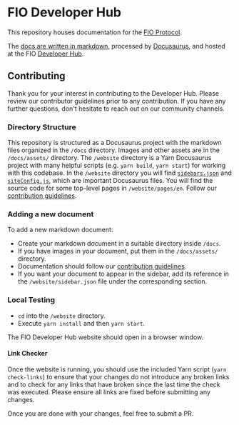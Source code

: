 # FIO Developer Hub

This repository houses documentation for the [FIO Protocol](https://fioprotocol.io).

The [docs are written in markdown](docs), processed by [Docusaurus](https://docusaurus.io/), and hosted at the FIO
[Developer Hub](https://ericbutz.github.io/fio-developer-hub/).

## Contributing

Thank you for your interest in contributing to the Developer Hub. Please review our contributor guidelines prior to any contribution. 
If you have any further questions, don't hesitate to reach out on our community channels. 

### Directory Structure

This repository is structured as a Docusaurus project with the markdown files organized in the `/docs` directory. Images
and other assets are in the `/docs/assets/` directory. The `/website` directory is a Yarn Docusaurus project with many
helpful scripts (e.g. `yarn build`, `yarn start`) for working with this codebase.  In the `/website` directory you will
find [`sidebars.json`](https://docusaurus.io/docs/en/navigation) and
[`siteConfig.js`](https://docusaurus.io/docs/en/site-config), which are important Docusaurus files. You will find the
source code for some top-level pages in `/website/pages/en`. Follow our [contribution guidelines](CONTRIBUTING.md).

### Adding a new document

To add a new markdown document:

* Create your markdown document in a suitable directory inside `/docs`.
* If you have images in your document, put them in the `/docs/assets/` directory.
* Documentation should follow our [contribution guidelines](CONTRIBUTING.md).
* If you want your document to appear in the sidebar, add its reference in the `/website/sidebar.json` file under the
  corresponding section.

### Local Testing

* `cd` into the `/website` directory.
* Execute `yarn install` and then `yarn start`.

The FIO Developer Hub website should open in a browser window.

#### Link Checker

Once the website is running, you should use the included Yarn script (`yarn check-links`) to ensure that your changes
do not introduce any broken links and to check for any links that have broken since the last time the check was
executed. Please ensure all links are fixed before submitting any changes.

Once you are done with your changes, feel free to submit a PR.
